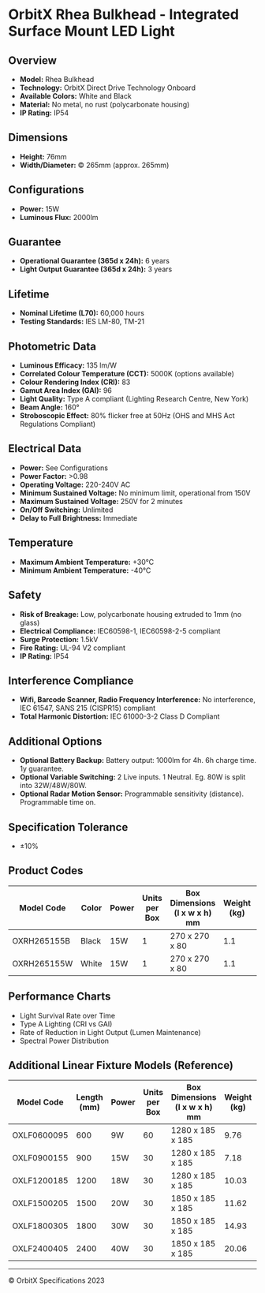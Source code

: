 # OrbitX Rhea Bulkhead - Integrated Surface Mount LED Light

## Overview
- **Model:** Rhea Bulkhead
- **Technology:** OrbitX Direct Drive Technology Onboard
- **Available Colors:** White and Black
- **Material:** No metal, no rust (polycarbonate housing)
- **IP Rating:** IP54

## Dimensions
- **Height:** 76mm
- **Width/Diameter:** © 265mm (approx. 265mm)

## Configurations
- **Power:** 15W
- **Luminous Flux:** 2000lm

## Guarantee
- **Operational Guarantee (365d x 24h):** 6 years
- **Light Output Guarantee (365d x 24h):** 3 years

## Lifetime
- **Nominal Lifetime (L70):** 60,000 hours
- **Testing Standards:** IES LM-80, TM-21

## Photometric Data
- **Luminous Efficacy:** 135 lm/W
- **Correlated Colour Temperature (CCT):** 5000K (options available)
- **Colour Rendering Index (CRI):** 83
- **Gamut Area Index (GAI):** 96
- **Light Quality:** Type A compliant (Lighting Research Centre, New York)
- **Beam Angle:** 160°
- **Stroboscopic Effect:** 80% flicker free at 50Hz (OHS and MHS Act Regulations Compliant)

## Electrical Data
- **Power:** See Configurations
- **Power Factor:** >0.98
- **Operating Voltage:** 220-240V AC
- **Minimum Sustained Voltage:** No minimum limit, operational from 150V
- **Maximum Sustained Voltage:** 250V for 2 minutes
- **On/Off Switching:** Unlimited
- **Delay to Full Brightness:** Immediate

## Temperature
- **Maximum Ambient Temperature:** +30°C
- **Minimum Ambient Temperature:** -40°C

## Safety
- **Risk of Breakage:** Low, polycarbonate housing extruded to 1mm (no glass)
- **Electrical Compliance:** IEC60598-1, IEC60598-2-5 compliant
- **Surge Protection:** 1.5kV
- **Fire Rating:** UL-94 V2 compliant
- **IP Rating:** IP54

## Interference Compliance
- **Wifi, Barcode Scanner, Radio Frequency Interference:** No interference, IEC 61547, SANS 215 (CISPR15) compliant
- **Total Harmonic Distortion:** IEC 61000-3-2 Class D Compliant

## Additional Options
- **Optional Battery Backup:** Battery output: 1000lm for 4h. 6h charge time. 1y guarantee.
- **Optional Variable Switching:** 2 Live inputs. 1 Neutral. Eg. 80W is split into 32W/48W/80W.
- **Optional Radar Motion Sensor:** Programmable sensitivity (distance). Programmable time on.

## Specification Tolerance
- ±10%

## Product Codes

| Model Code | Color | Power | Units per Box | Box Dimensions (l x w x h) mm | Weight (kg) | IES Files |
|------------|-------|-------|---------------|--------------------------------|-------------|-----------|
| OXRH265155B | Black | 15W | 1 | 270 x 270 x 80 | 1.1 | [Click to download] |
| OXRH265155W | White | 15W | 1 | 270 x 270 x 80 | 1.1 | [Click to download] |

## Performance Charts
- Light Survival Rate over Time
- Type A Lighting (CRI vs GAI)
- Rate of Reduction in Light Output (Lumen Maintenance)
- Spectral Power Distribution

## Additional Linear Fixture Models (Reference)

| Model Code | Length (mm) | Power | Units per Box | Box Dimensions (l x w x h) mm | Weight (kg) | IES Files |
|------------|-------------|-------|---------------|--------------------------------|-------------|-----------|
| OXLF0600095 | 600 | 9W | 60 | 1280 x 185 x 185 | 9.76 | [Click to download] |
| OXLF0900155 | 900 | 15W | 30 | 1280 x 185 x 185 | 7.18 | [Click to download] |
| OXLF1200185 | 1200 | 18W | 30 | 1280 x 185 x 185 | 10.03 | [Click to download] |
| OXLF1500205 | 1500 | 20W | 30 | 1850 x 185 x 185 | 11.62 | [Click to download] |
| OXLF1800305 | 1800 | 30W | 30 | 1850 x 185 x 185 | 14.93 | [Click to download] |
| OXLF2400405 | 2400 | 40W | 30 | 1850 x 185 x 185 | 20.06 | [Click to download] |

---

© OrbitX Specifications 2023